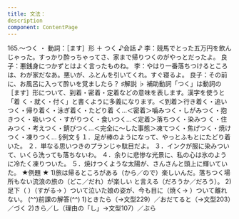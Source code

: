 ```yaml
---
title: 文法：
description
component: ContentPage
---
```



165.～つく ・
動詞：［ます］形 ＋ つく
♪会話 ♪
李：競馬でとった五万円を飲んじゃった。すっかり酔っちゃってさ、家まで帰りつくのがやっとだったよ。 良子：悪銭身につかずとはよく言ったものね。
李：やはり一番落ちつけるところは、わが家だなあ。悪いが、ふとんを引いてくれ。すぐ寝るよ。
良子：その前に、お風呂に入って酔いを覚ましたら？
♯解説 ♭
補助動詞「つく」は動詞の［ます］形について、到着・密着・定着などの意味を表します。漢字を使うと「着 く・就く・付く」と書くように多義になります。＜到着＞行き着く・追いつく・帰り着く・泳ぎ着く・たどり着 く…＜密着＞噛みつく・しがみつく・抱きつく・吸いつく・すがりつく・食いつく…＜定着＞落ちつく・染みつ く・住みつく・考えつく・錆びつく…＜完全に～した事態＞凍てつく・焦げつく・焼けつく・凍りつく…
§例文 §
１．足が棒のようになって、やっとふもとにたどり着いた。
２．単なる思いつきのプランじゃ駄目だよ。
３．インクが服に染みついて、いくら洗っても落ちないわ。
４．余りに悲惨な光景に、私の心は氷のように冷たく凍りついた。
５．焼けつくような太陽が、さんさんと頭上に輝いていた。
★例題 ★
1)旅は帰るところがある（から／ので）楽しいんだ。落ちつく場所もない流浪の旅の（どこ／だれ）が楽しい と言える（だろうか／だろう）。
2)足下（ ）（すがる→ ）ついて泣いた娘の姿が、今も目に（焼く→ ）ついて離れない。
(^^)前課の解答(^^)
1)ときたら（→文型229）／おだてると（→文型203）／づく
2)きら／し（理由の「し」→文型107）／ぶら
